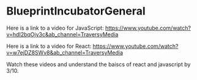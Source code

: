 # BlueprintIncubatorGeneral
 
Here is a link to a video for JavaScript:
https://www.youtube.com/watch?v=hdI2bqOjy3c&ab_channel=TraversyMedia

Here is a link to a video for React:
https://www.youtube.com/watch?v=w7ejDZ8SWv8&ab_channel=TraversyMedia

Watch these videos and understand the baiscs of react and javascript by 3/10.
